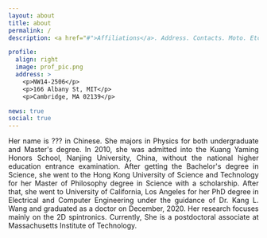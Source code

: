 ```yaml
---
layout: about
title: about
permalink: /
description: <a href="#">Affiliations</a>. Address. Contacts. Moto. Etc.

profile:
  align: right
  image: prof_pic.png
  address: >
    <p>NW14-2506</p>
    <p>166 Albany St, MIT</p>
    <p>Cambridge, MA 02139</p>

news: true
social: true
---
```



<p style="text-align: justify;">
Her name is ??? in Chinese. She majors in Physics for both undergraduate and Master's degree. In 2010, she was admitted into the Kuang Yaming Honors School, Nanjing University, China, without the national higher education entrance examination. After getting the Bachelor's degree in Science, she went to the Hong Kong University of Science and Technology for her Master of Philosophy degree in Science with a scholarship. After that, she went to University of California, Los Angeles for her PhD degree in Electrical and Computer Engineering under the guidance of Dr. Kang L. Wang and graduated as a doctor on December, 2020. Her research focuses mainly on the 2D spintronics. Currently, She is a postdoctoral associate at Massachusetts Institute of Technology.    
</p>  
